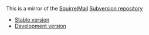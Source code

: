 This is a mirror of the [SquirrelMail](https://squirrelmail.org/)
[Subversion repository](https://svn.code.sf.net/p/squirrelmail/code/)

* [Stable version](../../tree/sourceforge-svn/branches/SM-1_4-STABLE/squirrelmail)
* [Development version](../../tree/sourceforge-svn/trunk/squirremail)
